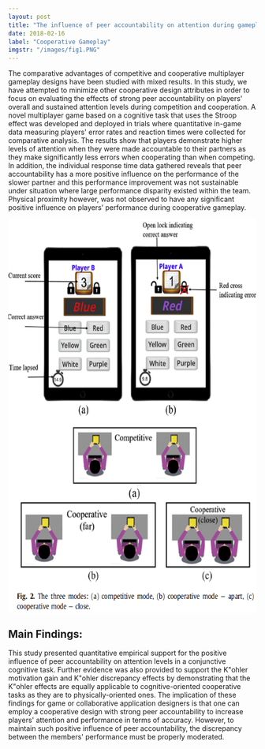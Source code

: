 ```yaml
---
layout: post
title: "The influence of peer accountability on attention during gameplay"
date: 2018-02-16
label: "Cooperative Gameplay"
imgstr: "/images/fig1.PNG"
---
```


The comparative advantages of competitive and cooperative multiplayer gameplay designs have been
studied with mixed results. In this study, we have attempted to minimize other cooperative design attributes in order to focus on evaluating the effects of strong peer accountability on players' overall and sustained attention levels during competition and cooperation. A novel multiplayer game based on a cognitive task that uses the Stroop effect was developed and deployed in trials where quantitative in-game data measuring players' error rates and reaction times were collected for comparative analysis.
The results show that players demonstrate higher levels of attention when they were made accountable
to their partners as they make significantly less errors when cooperating than when competing. In
addition, the individual response time data gathered reveals that peer accountability has a more positive influence on the performance of the slower partner and this performance improvement was not sustainable under situation where large performance disparity existed within the team. Physical proximity however, was not observed to have any significant positive influence on players’ performance during
cooperative gameplay.

<div><img src="/images/fig1.PNG" alt="hi" align = "center" height="400"/></div>

<div><img src="/images/fig2.PNG" alt="hi" align = "center" height="400"/></div>

## Main Findings:
This study presented quantitative empirical support for the positive influence of peer accountability on attention levels in a conjunctive cognitive task. Further evidence was also provided to support the K\"ohler motivation gain and K\"ohler discrepancy effects by demonstrating that the K\"ohler effects are equally applicable to cognitive-oriented cooperative tasks as they are to physically-oriented ones. The implication of these findings for game or collaborative application designers is that one can employ a cooperative design with strong peer accountability to increase players' attention and performance in terms of accuracy. However, to maintain such positive influence of peer accountability, the discrepancy between the members' performance must be properly moderated.
